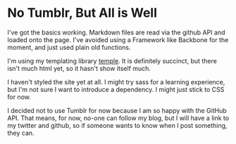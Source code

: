 No Tumblr, But All is Well
==========================

I've got the basics working.  Markdown files are read via the github API and loaded onto the page.
I've avoided using a Framework like Backbone for the moment, and just used plain old functions.

I'm using my templating library [temple](https://github.com/JAForbes/temple).  It is definitely succinct, but
there isn't much html yet, so it hasn't show itself much.

I haven't styled the site yet at all.  I might try sass for a learning experience, but I'm not sure I want to introduce
a dependency.  I might just stick to CSS for now.

I decided not to use Tumblr for now because I am so happy with the GitHub API.  That means, for now, no-one can
follow my blog, but I will have a link to my twitter and github, so if someone wants to know when I post something, they can.